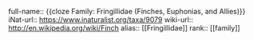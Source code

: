 full-name:: {{cloze Family: Fringillidae (Finches, Euphonias, and Allies)}}
iNat-url:: https://www.inaturalist.org/taxa/9079
wiki-url:: http://en.wikipedia.org/wiki/Finch
alias:: [[Fringillidae]]
rank:: [[family]]